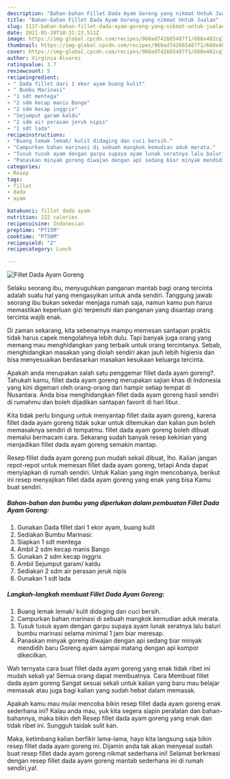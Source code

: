 ```yaml
---
description: "Bahan-bahan Fillet Dada Ayam Goreng yang nikmat Untuk Jualan"
title: "Bahan-bahan Fillet Dada Ayam Goreng yang nikmat Untuk Jualan"
slug: 1137-bahan-bahan-fillet-dada-ayam-goreng-yang-nikmat-untuk-jualan
date: 2021-05-20T10:31:23.511Z
image: https://img-global.cpcdn.com/recipes/960ad742665487f1/680x482cq70/fillet-dada-ayam-goreng-foto-resep-utama.jpg
thumbnail: https://img-global.cpcdn.com/recipes/960ad742665487f1/680x482cq70/fillet-dada-ayam-goreng-foto-resep-utama.jpg
cover: https://img-global.cpcdn.com/recipes/960ad742665487f1/680x482cq70/fillet-dada-ayam-goreng-foto-resep-utama.jpg
author: Virginia Alvarez
ratingvalue: 3.7
reviewcount: 5
recipeingredient:
- " Dada fillet dari 1 ekor ayam buang kulit"
- " Bumbu Marinasi"
- "1 sdt mentega"
- "2 sdm kecap manis Bango"
- "2 sdm kecap inggris"
- "Sejumput garam kaldu"
- "2 sdm air perasan jeruk nipis"
- "1 sdt lada"
recipeinstructions:
- "Buang lemak lemak/ kulit didaging dan cuci bersih."
- "Campurkan bahan marinasi di sebuah mangkok kemudian aduk merata."
- "Tusuk tusuk ayam dengan garpu supaya ayam lunak seratnya lalu baluri bumbu marinasi selama minimal 1 jam biar meresap."
- "Panaskan minyak goreng diwajan dengan api sedang biar minyak mendidih baru Goreng ayam sampai matang dengan api kompor dikecilkan."
categories:
- Resep
tags:
- fillet
- dada
- ayam

katakunci: fillet dada ayam 
nutrition: 222 calories
recipecuisine: Indonesian
preptime: "PT15M"
cooktime: "PT58M"
recipeyield: "2"
recipecategory: Lunch

---
```



![Fillet Dada Ayam Goreng](https://img-global.cpcdn.com/recipes/960ad742665487f1/680x482cq70/fillet-dada-ayam-goreng-foto-resep-utama.jpg)

Selaku seorang ibu, menyuguhkan panganan mantab bagi orang tercinta adalah suatu hal yang mengasyikan untuk anda sendiri. Tanggung jawab seorang ibu bukan sekedar menjaga rumah saja, namun kamu pun harus memastikan keperluan gizi terpenuhi dan panganan yang disantap orang tercinta wajib enak.

Di zaman  sekarang, kita sebenarnya mampu memesan santapan praktis tidak harus capek mengolahnya lebih dulu. Tapi banyak juga orang yang memang mau menghidangkan yang terbaik untuk orang tercintanya. Sebab, menghidangkan masakan yang diolah sendiri akan jauh lebih higienis dan bisa menyesuaikan berdasarkan masakan kesukaan keluarga tercinta. 



Apakah anda merupakan salah satu penggemar fillet dada ayam goreng?. Tahukah kamu, fillet dada ayam goreng merupakan sajian khas di Indonesia yang kini digemari oleh orang-orang dari hampir setiap tempat di Nusantara. Anda bisa menghidangkan fillet dada ayam goreng hasil sendiri di rumahmu dan boleh dijadikan santapan favorit di hari libur.

Kita tidak perlu bingung untuk menyantap fillet dada ayam goreng, karena fillet dada ayam goreng tidak sukar untuk ditemukan dan kalian pun boleh memasaknya sendiri di tempatmu. fillet dada ayam goreng boleh dibuat memalui bermacam cara. Sekarang sudah banyak resep kekinian yang menjadikan fillet dada ayam goreng semakin mantap.

Resep fillet dada ayam goreng pun mudah sekali dibuat, lho. Kalian jangan repot-repot untuk memesan fillet dada ayam goreng, tetapi Anda dapat menyiapkan di rumah sendiri. Untuk Kalian yang ingin mencobanya, berikut ini resep menyajikan fillet dada ayam goreng yang enak yang bisa Kamu buat sendiri.

<!--inarticleads1-->

##### Bahan-bahan dan bumbu yang diperlukan dalam pembuatan Fillet Dada Ayam Goreng:

1. Gunakan  Dada fillet dari 1 ekor ayam, buang kulit
1. Sediakan  Bumbu Marinasi:
1. Siapkan 1 sdt mentega
1. Ambil 2 sdm kecap manis Bango
1. Gunakan 2 sdm kecap inggris
1. Ambil Sejumput garam/ kaldu
1. Sediakan 2 sdm air perasan jeruk nipis
1. Gunakan 1 sdt lada




<!--inarticleads2-->

##### Langkah-langkah membuat Fillet Dada Ayam Goreng:

1. Buang lemak lemak/ kulit didaging dan cuci bersih.
1. Campurkan bahan marinasi di sebuah mangkok kemudian aduk merata.
1. Tusuk tusuk ayam dengan garpu supaya ayam lunak seratnya lalu baluri bumbu marinasi selama minimal 1 jam biar meresap.
1. Panaskan minyak goreng diwajan dengan api sedang biar minyak mendidih baru Goreng ayam sampai matang dengan api kompor dikecilkan.




Wah ternyata cara buat fillet dada ayam goreng yang enak tidak ribet ini mudah sekali ya! Semua orang dapat membuatnya. Cara Membuat fillet dada ayam goreng Sangat sesuai sekali untuk kalian yang baru mau belajar memasak atau juga bagi kalian yang sudah hebat dalam memasak.

Apakah kamu mau mulai mencoba bikin resep fillet dada ayam goreng enak sederhana ini? Kalau anda mau, yuk kita segera siapin peralatan dan bahan-bahannya, maka bikin deh Resep fillet dada ayam goreng yang enak dan tidak ribet ini. Sungguh taidak sulit kan. 

Maka, ketimbang kalian berfikir lama-lama, hayo kita langsung saja bikin resep fillet dada ayam goreng ini. Dijamin anda tak akan menyesal sudah buat resep fillet dada ayam goreng nikmat sederhana ini! Selamat berkreasi dengan resep fillet dada ayam goreng mantab sederhana ini di rumah sendiri,ya!.

